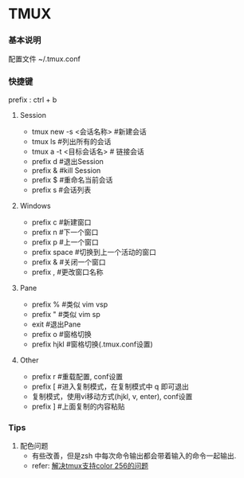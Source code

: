 TMUX
========
### 基本说明
配置文件  ~/.tmux.conf

### 快捷键
prefix : ctrl + b<br>

1. Session
    - tmux new -s <会话名称> #新建会话
    - tmux ls #列出所有的会话
    - tmux a -t <目标会话名> # 链接会话
    - prefix d #退出Session
    - prefix & #kill Session
    - prefix $ #重命名当前会话
    - prefix s #会话列表

2. Windows
    - prefix c #新建窗口
    - prefix n #下一个窗口
    - prefix p #上一个窗口
    - prefix space #切换到上一个活动的窗口
    - prefix & #关闭一个窗口
    - prefix , #更改窗口名称

3. Pane
    - prefix % #类似 vim vsp
    - prefix " #类似 vim sp
    - exit #退出Pane
    - prefix o #窗格切换
    - prefix hjkl #窗格切换(.tmux.conf设置)

4. Other
    - prefix r #重载配置, conf设置
    - prefix [ #进入复制模式，在复制模式中 q 即可退出
    - 复制模式，使用vi移动方式(hjkl, v, enter), conf设置
    - prefix ] #上面复制的内容粘贴


### Tips
1. 配色问题
    - 有些改善，但是zsh 中每次命令输出都会带着输入的命令一起输出.
    - refer: [解决tmux支持color 256的问题](http://www.wutianqi.com/?p=3681)
